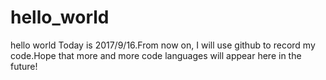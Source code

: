# hello_world
hello world
Today is 2017/9/16.From now on, I will use github to record my code.Hope that more and more code languages will appear here in the future!
